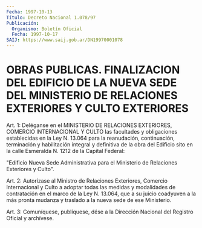 ```yaml
---
Fecha: 1997-10-13
Título: Decreto Nacional 1.078/97
Publicación:
  Organismo: Boletín Oficial
  Fecha: 1997-10-17
SAIJ: https://www.saij.gob.ar/DN19970001078
---
```

# OBRAS PUBLICAS. FINALIZACION DEL EDIFICIO DE LA NUEVA SEDE DEL MINISTERIO DE RELACIONES EXTERIORES Y CULTO EXTERIORES

<a id="1"></a>
Art. 1:  Deléganse en el MINISTERIO DE RELACIONES EXTERIORES, COMERCIO  INTERNACIONAL  Y  CULTO  las  facultades  y  obligaciones establecidas en la Ley N. 13.064 para la reanudación, continuación, terminación y habilitación  integral  y  definitiva  de la obra del Edificio sito en la calle Esmeralda N. 1212 de la Capital  Federal:

"Edificio  Nueva    Sede   Administrativa  para  el  Ministerio  de Relaciones Exteriores y Culto".

<a id="2"></a>
Art. 2: Autorízase al Ministro  de Relaciones Exteriores, Comercio Internacional y Culto a adoptar todas  las medidas y modalidades de contratación en  el  marco de la Ley N. 13.064,  que  a  su  juicio coadyuven a la más pronta mudanza y traslado a la nueva sede de ese Ministerio.

<a id="3"></a>
Art. 3: Comuníquese, publíquese,  dése a la Dirección Nacional del Registro Oficial y archívese.
